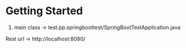 # Getting Started


1. main class -> test.pp.springboottest/SpringBootTestApplication.java

Rest url -> 
http://localhost:8080/